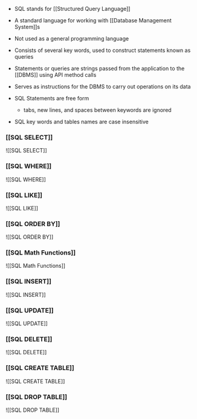 - SQL stands for [[Structured Query Language]]
- A standard language for working with [[Database Management System]]s
- Not used as a general programming language
- Consists of several key words, used to construct statements known as queries
- Statements or queries are strings passed from the application to the [[DBMS]] using API method calls
- Serves as instructions for the DBMS to carry out operations on its data

- SQL Statements are free form
	- tabs, new lines, and spaces between keywords are ignored
- SQL key words and tables names are case insensitive

### [[SQL SELECT]]
![[SQL SELECT]]

### [[SQL WHERE]]
![[SQL WHERE]]

### [[SQL LIKE]]
![[SQL LIKE]]

### [[SQL ORDER BY]]
![[SQL ORDER BY]]

### [[SQL Math Functions]]
![[SQL Math Functions]]

### [[SQL INSERT]]
![[SQL INSERT]]

### [[SQL UPDATE]]
![[SQL UPDATE]]

### [[SQL DELETE]]
![[SQL DELETE]]

### [[SQL CREATE TABLE]]
![[SQL CREATE TABLE]]

### [[SQL DROP TABLE]]
![[SQL DROP TABLE]]
